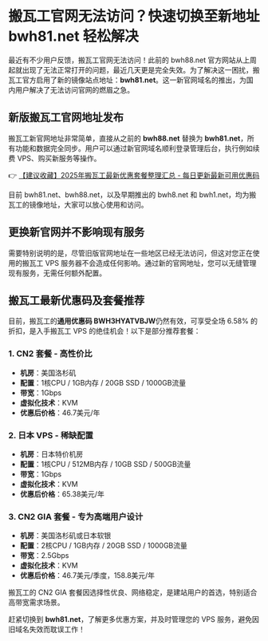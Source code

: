 # 搬瓦工官网无法访问？快速切换至新地址 bwh81.net 轻松解决

最近有不少用户反馈，搬瓦工官网无法访问！此前的 bwh88.net 官方网站从上周起就出现了无法正常打开的问题，最近几天更是完全失效。为了解决这一困扰，搬瓦工官方启用了新的镜像站点地址：**bwh81.net**。这一新官网域名的推出，为国内用户解决了无法访问官网的燃眉之急。

## 新版搬瓦工官网地址发布

搬瓦工新官网地址非常简单，直接从之前的 **bwh88.net** 替换为 **bwh81.net**，所有功能和数据完全同步。用户可以通过新官网域名顺利登录管理后台，执行例如续费 VPS、购买新服务等操作。

👉 [【建议收藏】2025年搬瓦工最新优惠套餐整理汇总 - 每日更新最新可用优惠码](https://bit.ly/banwagon)

目前 bwh81.net、bwh88.net，以及早期推出的 bwh8.net 和 bwh1.net，均为搬瓦工的镜像地址，大家可以放心使用和访问。

## 更换新官网并不影响现有服务

需要特别说明的是，尽管旧版官网地址在一些地区已经无法访问，但这对您正在使用的搬瓦工 VPS 服务器不会造成任何影响。通过新的官网地址，您可以无缝管理现有服务，无需任何额外配置。

## 搬瓦工最新优惠码及套餐推荐

目前，搬瓦工的**通用优惠码 BWH3HYATVBJW**仍然有效，可享受全场 6.58% 的折扣，是入手搬瓦工 VPS 的绝佳机会！以下是部分推荐套餐：

### 1. CN2 套餐 - 高性价比
- **机房**：美国洛杉矶
- **配置**：1核CPU / 1GB内存 / 20GB SSD / 1000GB流量
- **带宽**：1Gbps
- **虚拟化技术**：KVM
- **优惠后价格**：46.7美元/年

### 2. 日本 VPS - 稀缺配置
- **机房**：日本特价机房
- **配置**：1核CPU / 512MB内存 / 10GB SSD / 500GB流量
- **带宽**：1Gbps
- **虚拟化技术**：KVM
- **优惠后价格**：65.38美元/年

### 3. CN2 GIA 套餐 - 专为高端用户设计
- **机房**：美国洛杉矶或日本软银
- **配置**：2核CPU / 1GB内存 / 20GB SSD / 1000GB流量
- **带宽**：2.5Gbps
- **虚拟化技术**：KVM
- **优惠后价格**：46.7美元/季度，158.8美元/年

搬瓦工的 CN2 GIA 套餐因选择性优良、网络稳定，是建站用户的首选，特别适合高带宽需求场景。

赶紧切换到 **bwh81.net**，了解更多优惠方案，并及时管理您的 VPS 服务，避免因旧域名失效而耽误工作！